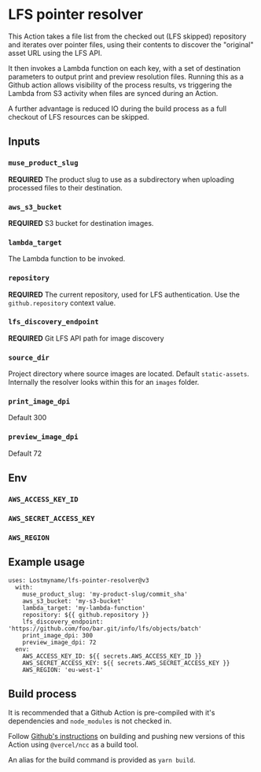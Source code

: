 # LFS pointer resolver

This Action takes a file list from the checked out (LFS skipped)
repository and iterates over pointer files, using their contents
to discover the "original" asset URL using the LFS API.

It then invokes a Lambda function on each key, with a set of
destination parameters to output print and preview resolution
files. Running this as a Github action allows visibility of the
process results, vs triggering the Lambda from S3 activity when
files are synced during an Action.

A further advantage is reduced IO during the build process as a
full checkout of LFS resources can be skipped.

## Inputs

### `muse_product_slug`

**REQUIRED** The product slug to use as a subdirectory when uploading processed
files to their destination.

### `aws_s3_bucket`

**REQUIRED** S3 bucket for destination images.

### `lambda_target`

The Lambda function to be invoked.

### `repository`

**REQUIRED** The current repository, used for LFS authentication. Use the
`github.repository` context value.

### `lfs_discovery_endpoint`

**REQUIRED** Git LFS API path for image discovery

### `source_dir`

Project directory where source images are located. Default `static-assets`.
Internally the resolver looks within this for an `images` folder.

### `print_image_dpi`

Default 300

### `preview_image_dpi`

Default 72

## Env

### `AWS_ACCESS_KEY_ID`
### `AWS_SECRET_ACCESS_KEY`
### `AWS_REGION`

## Example usage

```
uses: Lostmyname/lfs-pointer-resolver@v3
  with:
    muse_product_slug: 'my-product-slug/commit_sha'
    aws_s3_bucket: 'my-s3-bucket'
    lambda_target: 'my-lambda-function'
    repository: ${{ github.repository }}
    lfs_discovery_endpoint: 'https://github.com/foo/bar.git/info/lfs/objects/batch'
    print_image_dpi: 300
    preview_image_dpi: 72
  env:
    AWS_ACCESS_KEY_ID: ${{ secrets.AWS_ACCESS_KEY_ID }}
    AWS_SECRET_ACCESS_KEY: ${{ secrets.AWS_SECRET_ACCESS_KEY }}
    AWS_REGION: 'eu-west-1'
```

## Build process

It is recommended that a Github Action is pre-compiled with it's dependencies
and `node_modules` is not checked in.

Follow [Github's instructions](https://docs.github.com/en/actions/creating-actions/creating-a-javascript-action#commit-tag-and-push-your-action-to-github) on building and pushing
new versions of this Action using `@vercel/ncc` as a build tool.

An alias for the build command is provided as `yarn build`.
